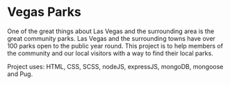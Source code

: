 # Vegas Parks
One of the great things about Las Vegas and the surrounding area is the great community parks. Las Vegas and the surrounding towns have over 100 parks open to the public year round. This project is to help members of the community and our local visitors with a way to find their local parks.
 
 
 
Project uses:
HTML, CSS, SCSS, nodeJS, expressJS, mongoDB, mongoose and Pug.